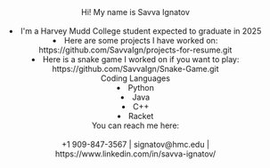 <html>
<head>
<header>Hi! My name is Savva Ignatov<header><br>
</head>
<li>I'm a Harvey Mudd College student expected to graduate in 2025
<li>Here are some projects I have worked on: https://github.com/SavvaIgn/projects-for-resume.git
<li>Here is a snake game I worked on if you want to play: https://github.com/SavvaIgn/Snake-Game.git<br>

<header>Coding Languages<header>

<li>Python
<li>Java
<li>C++
<li>Racket<br>

<header>You can reach me here:<header><br>
+1 909-847-3567 | signatov@hmc.edu	| https://www.linkedin.com/in/savva-ignatov/

